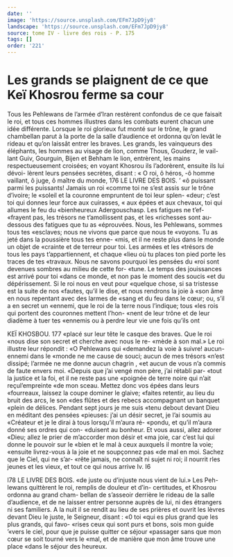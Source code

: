 ```yaml
---
date: ''
image: 'https://source.unsplash.com/EFm7JpD9jy8'
landscape: 'https://source.unsplash.com/EFm7JpD9jy8'
source: tome IV - livre des rois - P. 175
tags: []
order: '221'
---
```


# Les grands se plaignent de ce que Keï Khosrou ferme sa cour

Tous les Pehlewans de l’armée d’Iran restèrent
confondus de ce que faisait le roi, et tous ces hommes illustres dans les combats eurent chacun une idée différente. Lorsque le roi glorieux fut monté sur le trône, le grand chambellan parut à la porte de la salle d’audience et ordonna qu’on levât
le rideau et qu’on laissât entrer les braves. Les grands, les vainqueurs des éléphants, les hommes
au visage de lion, comme Thous, Gouderz, le vail- lant Guiv, Gourguin, Bijen et Behham le lion,
entrèrent, les mains respectueusement croisées; en voyant Khosrou ils l’adorèrent, ensuite ils lui dévoi- lèrent leurs pensées secrètes, disant : « O roi, ô héros,
-ô homme vaillant, ô juge, ô maître du monde,
176 LE LIVRE DES BOIS. ’
«ô puissant parmi les puissants! Jamais un roi «comme toi ne s’est assis sur le trône d’ivoire; le
«soleil et la couronne empruntent de toi leur splen- «deur; c’est toi qui donnes leur force aux cuirasses,
« aux épées et aux chevaux, toi qui allumes le feu du «bienheureux Adergouschasp. Les fatigues ne t’ef- «frayent pas, les trésors ne t’amollissent pas, et les
«richesses sont au-dessous des fatigues que tu as
«éprouvées. Nous, les Pehlewans, sommes tous tes
«esclaves; nous ne vivons que parce que nous te «voyons. Tu as jeté dans la poussière tous tes enne- «mis, et il ne reste plus dans le monde un objet de «crainte et de terreur pour toi. Les armées et les «trésors de tous les pays t’appartiennent, et chaque
«lieu où tu places ton pied porte les traces de tes «travaux. Nous ne savons pourquoi les pensées du «roi sont devenues sombres au milieu de cette for- «tune. Le temps des jouissances est arrivé pour toi «dans ce monde, et non pas le moment des soucis «et du dépérissement. Si le roi nous en veut pour «quelque chose, si sa tristesse est la suite de nos «fautes, qu’il le dise, et nous rendrons la joie à «son âme en nous repentant avec des larmes de «sang et du feu dans le cœur; ou, s’il a en secret un «ennemi, que le roi de la terre nous l’indique; tous «les rois qui portent des couronnes mettent l’hon- «nent de leur trône et de leur diadème à tuer tes «ennemis ou à perdre leur vie une fois qu’ils ont

KEÏ KHOSBOU. 177 «placé sur leur tête le casque des braves. Que le roi
«nous dise son secret et cherche avec nous le re- «mède à son mal.»
Le roi illustre leur répondit : «O Pehlewans qui «demandez la voie à suivre! aucun-ennemi dans le «monde ne me cause de souci; aucun de mes trésors «n’est dissipé; l’armée ne me donne aucun chagrin ,
«et aucun de vous n’a commis de faute envers moi. «Depuis que j’ai vengé mon père, j’ai rétabli par-
«tout la justice et la foi, et il ne reste pas une «poignée de terre noire qui n’ait reçul’empreinte
«de mon sceau. Mettez donc vos épées dans leurs «fourreaux, laissez la coupe dominer le glaive; «faites retentir, au lieu du bruit des arcs, le son «des flûtes et des rebecs accompagnant un banquet «plein de délices. Pendant sept jours je me suis «tenu debout devant Dieu en méditant des pensées «pieuses: j’ai un désir secret, je l’ai soumis au
«Créateur et je le dirai à tous lorsqu’il m’aura ré-
«pondu, et qu’il m’aura donné ses ordres qui con-
«duisent au bonheur. Et vous aussi, allez adorer «Dieu; allez le prier de m’accorder mon désir et
«ma joie, car c’est lui qui donne le pouvoir sur le «bien et le mal à ceux auxquels il montre la voie; «ensuite livrez-vous à la joie et ne soupçonnez pas «de mal en moi. Sachez que le Ciel, qui ne s’ar- «rête jamais, ne connaît ni sujet ni roi; il nourrit
rles jeunes et les vieux, et tout ce qui nous arrive
Iv. I6

l78 LE LIVRE DES BOIS.
«de juste ou d’injuste nous vient de lui.» Les Peh-
lewans quittèrent le roi, remplis de douleur et d’in-
certitudes, et Khosrou ordonna au grand cham- bellan de s’asseoir derrière le rideau de la salle d’audience, et de ne laisser entrer personne auprès
de lui, ni des étrangers ni ses familiers. A la nuit
il se rendit au lieu de ses prières et ouvrit les lèvres devant Dieu le juste, le Seigneur, disant : «0 toi «qui es plus grand que les plus grands, qui favo- «rises ceux qui sont purs et bons, sois mon guide
’«vers le ciel, pour que je puisse quitter ce séjour «passager sans que mon cœur se soit tourné vers le «mal, et de manière que mon âme trouve une place «dans le séjour des heureux.
